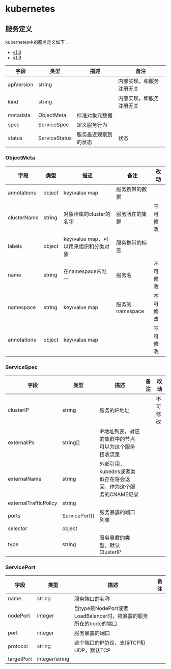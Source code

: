 # kubernetes

## 服务定义

kubernetes中的服务定义如下：

- [v1.8](https://v1-9.docs.kubernetes.io/docs/api-reference/v1.8/)
- [v1.9](https://v1-9.docs.kubernetes.io/docs/api-reference/v1.9/#service-v1-core)

| 字段 | 类型 | 描述 | 备注 |
|--------|--------|--------|--------|
|    apiVersion     |    string    |        |   内部实现，和服务注册无关     |
|   kind     |    string    |        |    内部实现，和服务注册无关    |
|   metadata     |    ObjectMeta    |    标准对象元数据    |        |
|    spec    |    ServiceSpec    |    定义服务行为    |        |
|   status     |    ServiceStatus    |    服务最近观察到的状态    |    状态    |


### ObjectMeta

| 字段 | 类型 | 描述 | 备注 | 改动 |
|--------|--------|--------|--------|--------|
|    annotations     |    object    |    key/value map    |    服务携带的数据    | |
|    clusterName     |    string    |    对象所属的cluster的名字    |     服务所在的集群   | 不可修改 |
|    labels     |    object    |    key/value map，可以用来组织和分类对象    |   服务携带的标签     | |
|    name     |    string    |    在namespace内唯一    |    服务名    | 不可修改 |
|    namespace     |    string    |    key/value map    |    服务的namespace    | 不可修改 |
|    annotations     |    object    |    key/value map    |        | 不可修改 |

### ServiceSpec

| 字段 | 类型 | 描述 | 备注 | 改动 |
|--------|--------|--------|--------|--------|
| clusterIP | string | 服务的IP地址 |  | 不可修改 |
| externalIPs | string[] | IP地址列表，对应的集群中的节点可以为这个服务接收流量 |  | |
| externalName | string | 外部引用，kubedns或者类似存在将会返回，作为这个服务的CNAME记录 |  | |
| externalTrafficPolicy | string |  |  | |
| ports | ServicePort[] | 服务暴露的端口列表 |  | |
| selector | object |  |  | |
| type | string | 服务暴露的类型。默认ClusterIP |  | |


### ServicePort

| 字段 | 类型 | 描述 | 备注 |
|--------|--------|--------|--------|
| name | string | 服务端口的名称 |  |
| nodePort | integer | 当type是NodePort或者LoadBalancer时，被暴露的服务所在的node的端口 |  |
| port | integer | 服务暴露的端口 |  |
| protocol | string | 这个端口的IP协议，支持TCP和UDP，默认TCP |  |
| targetPort | integer/string |  |  |





